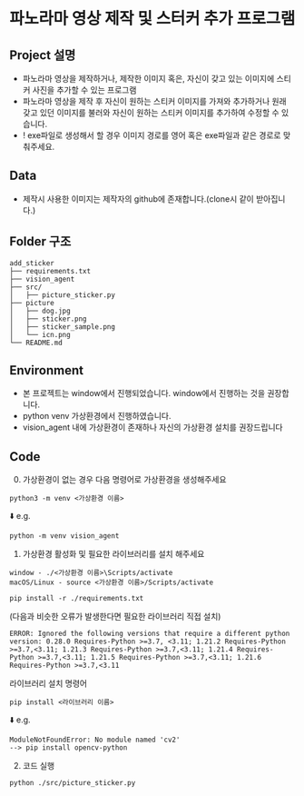# 파노라마 영상 제작 및 스터커 추가 프로그램

## Project 설명
- 파노라마 영상을 제작하거나, 제작한 이미지 혹은, 자신이 갖고 있는 이미지에 스티커 사진을 추가할 수 있는 프로그램
- 파노라마 영상을 제작 후 자신이 원하는 스티커 이미지를 가져와 추가하거나 원래 갖고 있던 이미지를 불러와 자신이 원하는 스티커 이미지를 추가하여 수정할 수 있습니다. 
- ! exe파일로 생성해서 할 경우 이미지 경로를 영어 혹은 exe파일과 같은 경로로 맞춰주세요.

## Data
- 제작시 사용한 이미지는 제작자의 github에 존재합니다.(clone시 같이 받아집니다.)

## Folder 구조
```
add_sticker
├── requirements.txt
├── vision_agent
├── src/
│   ├── picture_sticker.py
├── picture
│   ├── dog.jpg
│   ├── sticker.png
│   ├── sticker_sample.png    
│   └── icn.png
└── README.md
```

## Environment
- 본 프로젝트는 window에서 진행되었습니다. window에서 진행하는 것을 권장합니다.
- python venv 가상환경에서 진행하였습니다.
- vision_agent 내에 가상환경이 존재하나 자신의 가상환경 설치를 권장드립니다
## Code 
0. 가상환경이 없는 경우 다음 명령어로 가상환경을 생성해주세요

```
python3 -m venv <가상환경 이름> 
```
⬇️ e.g.
```
python -m venv vision_agent 
```

1. 가상환경 활성화 및 필요한 라이브러리를 설치 해주세요
```
window - ./<가상환경 이름>\Scripts/activate
macOS/Linux - source <가상환경 이름>/Scripts/activate

pip install -r ./requirements.txt
```
(다음과 비슷한 오류가 발생한다면 필요한 라이브러리 직접 설치)
```
ERROR: Ignored the following versions that require a different python version: 0.28.0 Requires-Python >=3.7, <3.11; 1.21.2 Requires-Python >=3.7,<3.11; 1.21.3 Requires-Python >=3.7,<3.11; 1.21.4 Requires-Python >=3.7,<3.11; 1.21.5 Requires-Python >=3.7,<3.11; 1.21.6 Requires-Python >=3.7,<3.11
```
라이브러리 설치 명령어
```
pip install <라이브러리 이름>
```
⬇️ e.g.
```
ModuleNotFoundError: No module named 'cv2'
--> pip install opencv-python
```

2. 코드 실행 
```
python ./src/picture_sticker.py
```
